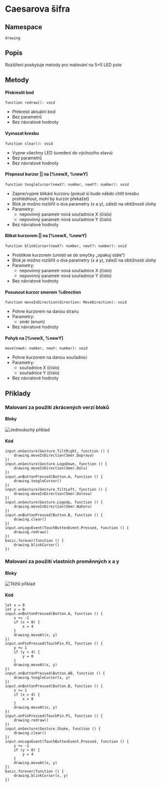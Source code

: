 # Caesarova šifra

## Namespace
```
drawing
```
## Popis
Rozšíření poskytuje metody pro malování na 5×5 LED pole
 
## Metody
#### Překreslit bod
```
function redraw(): void
```
- Překreslí aktuální bod
- Bez parametrů
- Bez návratové hodnoty

#### Vymazat kresbu
```
function clear(): void
```
- Vypne všechny LED (uvedení do výchozího stavu)
- Bez parametrů
- Bez návratové hodnoty

#### Přepnout kurzor || na [%newX, %newY]
```
function toogleCursor(newX?: number, newY?: number): void
```
- Zapne/vypne blikání kurzoru (pokud si bude někdo chtít kresbu prohlédnout, mohl by kurzor překážet)
- Blok je možno rozšířit o dva parametry (x a y), záleží na obtížnosti úlohy
- Parametry:
    - nepovinný parametr nová souřadnice X (číslo)
    - nepovinný parametr nová souřadnice Y (číslo)
- Bez návratové hodnoty
 
#### Blikat kurzorem || na [%newX, %newY]
```
function blinkCursor(newX?: number, newY?: number): void
```
- Problikne kurzorem (umístí se do smyčky „opakuj stále“)
- Blok je možno rozšířit o dva parametry (x a y), záleží na obtížnosti úlohy
- Parametry:
    - nepovinný parametr nová souřadnice X (číslo)
    - nepovinný parametr nová souřadnice Y (číslo)
- Bez návratové hodnoty

#### Posunout kurzor smerem %direction
```
function moveInDirection(direction: MoveDirection): void
```
- Pohne kurzorem na danou stranu
- Parametry:
    - směr (enum)
- Bez návratové hodnoty

#### Pohyb na [%newX, %newY]
```
move(newX: number, newY: number): void
```
- Pohne kurzorem na danou souřadnici
- Parametry:
    - souřadnice X (číslo)
    - souřadnice Y (číslo)
- Bez návratové hodnoty


## Příklady

### Malovaní za použití zkrácených verzí bloků

#### Bloky
![Jednoduchý příklad](https://github.com/SmutnyJan/pxt-drawing/images/easyexample.png)
#### Kód
```
input.onGesture(Gesture.TiltRight, function () {
    drawing.moveInDirection(Smer.Doprava)
})
input.onGesture(Gesture.LogoDown, function () {
    drawing.moveInDirection(Smer.Dolu)
})
input.onButtonPressed(Button.A, function () {
    drawing.toogleCursor()
})
input.onGesture(Gesture.TiltLeft, function () {
    drawing.moveInDirection(Smer.Doleva)
})
input.onGesture(Gesture.LogoUp, function () {
    drawing.moveInDirection(Smer.Nahoru)
})
input.onButtonPressed(Button.B, function () {
    drawing.clear()
})
input.onLogoEvent(TouchButtonEvent.Pressed, function () {
    drawing.redraw()
})
basic.forever(function () {
    drawing.blinkCursor()
})
```

### Malovaní za použití vlastních proměnných x a y

#### Bloky
![Těžší příklad](https://github.com/SmutnyJan/pxt-drawing/images/hardexample.png)


#### Kód
```
let x = 0
let y = 0
input.onButtonPressed(Button.A, function () {
    x += -1
    if (x < 0) {
        x = 4
    }
    drawing.moveAt(x, y)
})
input.onPinPressed(TouchPin.P2, function () {
    y += 1
    if (y > 4) {
        y = 0
    }
    drawing.moveAt(x, y)
})
input.onButtonPressed(Button.AB, function () {
    drawing.toogleCursor(x, y)
})
input.onButtonPressed(Button.B, function () {
    x += 1
    if (x > 4) {
        x = 0
    }
    drawing.moveAt(x, y)
})
input.onPinPressed(TouchPin.P1, function () {
    drawing.redraw()
})
input.onGesture(Gesture.Shake, function () {
    drawing.clear()
})
input.onLogoEvent(TouchButtonEvent.Pressed, function () {
    y += -1
    if (y < 0) {
        y = 4
    }
    drawing.moveAt(x, y)
})
basic.forever(function () {
    drawing.blinkCursor(x, y)
})
```


